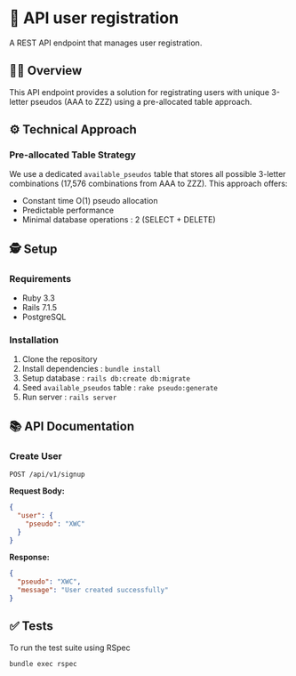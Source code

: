 # 📝 API user registration

A REST API endpoint that manages user registration.

## 👨‍💻 Overview

This API endpoint provides a solution for registrating users with unique 3-letter pseudos (AAA to ZZZ) using a pre-allocated table approach.

## ⚙️ Technical Approach

### Pre-allocated Table Strategy

We use a dedicated `available_pseudos` table that stores all possible 3-letter combinations (17,576 combinations from AAA to ZZZ). This approach offers:

- Constant time O(1) pseudo allocation
- Predictable performance
- Minimal database operations : 2 (SELECT + DELETE)

## 🕵️ Setup

### Requirements
- Ruby 3.3
- Rails 7.1.5
- PostgreSQL

### Installation

1. Clone the repository
2. Install dependencies : `bundle install`
3. Setup database : `rails db:create db:migrate`
4. Seed `available_pseudos` table : `rake pseudo:generate`
5. Run server : `rails server`

## 📚 API Documentation

### Create User

```http
POST /api/v1/signup
```

**Request Body:**
```json
{
  "user": {
    "pseudo": "XWC"
  }
}
```

**Response:**
```json
{
  "pseudo": "XWC",
  "message": "User created successfully"
}
```
## ✅ Tests
To run the test suite using RSpec

```sh
bundle exec rspec
```